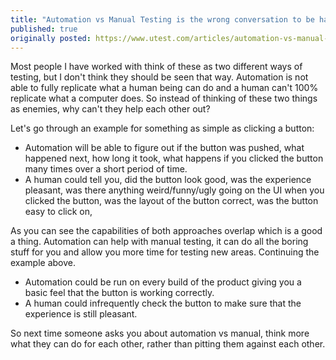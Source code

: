 ```yaml
---
title: "Automation vs Manual Testing is the wrong conversation to be having"
published: true
originally posted: https://www.utest.com/articles/automation-vs-manual-testing-is-the-wrong-conversation-to-be-having
---
```


Most people I have worked with think of these as two different ways of testing, but I don't think they should be seen that way. Automation is not able to fully replicate what a human being can do and a human can't 100% replicate what a computer does. So instead of thinking of these two things as enemies, why can't they help each other out?

Let's go through an example for something as simple as clicking a button:

* Automation will be able to figure out if the button was pushed, what happened next, how long it took, what happens if you clicked the button many times over a short period of time.
* A human could tell you, did the button look good, was the experience pleasant, was there anything weird/funny/ugly going on the UI when you clicked the button, was the layout of the button correct, was the button easy to click on,

As you can see the capabilities of both approaches overlap which is a good a thing. Automation can help with manual testing, it can do all the boring stuff for you and allow you more time for testing new areas. Continuing the example above.

* Automation could be run on every build of the product giving you a basic feel that the button is working correctly.
* A human could infrequently check the button to make sure that the experience is still pleasant.

So next time someone asks you about automation vs manual, think more what they can do for each other, rather than pitting them against each other.
